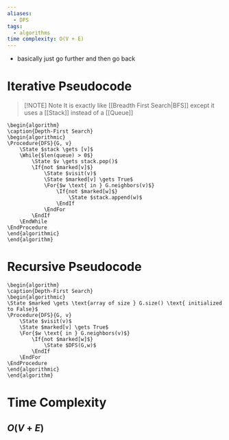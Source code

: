 ```yaml
---
aliases:
  - DFS
tags:
  - algorithms
time complexity: O(V + E)
---
```

- basically just go further and then go back
# Iterative Pseudocode

> [!NOTE] Note
> It is exactly like [[Breadth First Search|BFS]] except it uses a [[Stack]] instead of a [[Queue]]

```pseudo
\begin{algorithm}
\caption{Depth-First Search}
\begin{algorithmic}
\Procedure{DFS}{G, v}
    \State $stack \gets [v]$
    \While{$len(queue) > 0$}
        \State $v \gets stack.pop()$
        \If{not $marked[v]$}
            \State $visit(v)$
            \State $marked[v] \gets True$
            \For{$w \text{ in } G.neighbors(v)$}
                \If{not $marked[w]$}
                    \State $stack.append(w)$
                \EndIf
            \EndFor
        \EndIf
    \EndWhile
\EndProcedure
\end{algorithmic}
\end{algorithm}
```
# Recursive Pseudocode
```pseudo
\begin{algorithm}
\caption{Depth-First Search}
\begin{algorithmic}
\State $marked \gets \text{array of size } G.size() \text{ initialized to False}$
\Procedure{DFS}{G, v}
	\State $visit(v)$
	\State $marked[v] \gets True$
	\For{$w \text{ in } G.neighbors(v)$}
		\If{not $marked[w]$}
			\State $DFS(G,w)$
	    \EndIf
    \EndFor
\EndProcedure
\end{algorithmic}
\end{algorithm}
```

# Time Complexity
## $O(V + E)$
